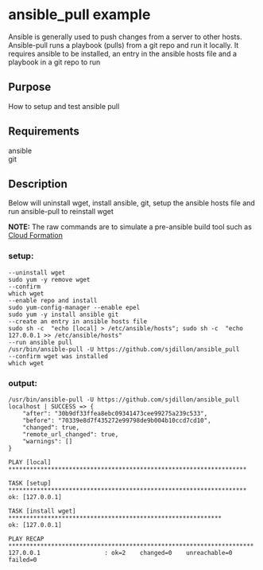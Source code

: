 # ansible_pull example
Ansible is generally used to push changes from a server to other hosts.  Ansible-pull runs a playbook (pulls) from a git repo and run it locally.  It requires ansible to be installed, an entry in the ansible hosts file and a playbook in a git repo to run

## Purpose
How to setup and test ansible pull

## Requirements
ansible  
git

## Description
Below will uninstall wget, install ansible, git, setup the ansible hosts file and run ansible-pull to reinstall wget

**NOTE:** The raw commands are to simulate a pre-ansible build tool such as [Cloud Formation](https://aws.amazon.com/cloudformation/)

### setup:
    --uninstall wget
    sudo yum -y remove wget
    --confirm
    which wget 
    --enable repo and install 
    sudo yum-config-manager --enable epel
    sudo yum -y install ansible git
    --create an entry in ansible hosts file
    sudo sh -c  "echo [local] > /etc/ansible/hosts"; sudo sh -c  "echo 127.0.0.1 >> /etc/ansible/hosts"
    --run ansible pull
    /usr/bin/ansible-pull -U https://github.com/sjdillon/ansible_pull
    --confirm wget was installed
    which wget
    
### output: 
    /usr/bin/ansible-pull -U https://github.com/sjdillon/ansible_pull
    localhost | SUCCESS => {
        "after": "30b9df33ffea8ebc09341473cee99275a239c533",
        "before": "70339e8d7f435272e99798de9b004b10ccd7cd10",
        "changed": true,
        "remote_url_changed": true,
        "warnings": []
    }

    PLAY [local] *******************************************************************

    TASK [setup] *******************************************************************
    ok: [127.0.0.1]

    TASK [install wget] ************************************************************
    ok: [127.0.0.1]

    PLAY RECAP *********************************************************************
    127.0.0.1                  : ok=2    changed=0    unreachable=0    failed=0


